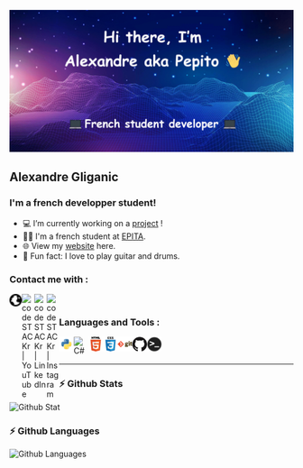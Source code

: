 ![Banniere picture](https://raw.githubusercontent.com/Alexandre-Gliganic/Alexandre-Gliganic/master/banniere-githubv2.png)

## Alexandre Gliganic



### I'm a french developper student!

- 💻 I’m currently working on a [project][websiteproject] !
- 👨‍🎓 I'm a french student at [EPITA][epita].
- 🌐 View my [website][website] here.
- 🎸 Fun fact: I love to play guitar and drums.



### Contact me with :

[<img align="left" alt="codeSTACKr.com" width="22px" src="https://raw.githubusercontent.com/iconic/open-iconic/master/svg/globe.svg" />][website]
[<img align="left" alt="codeSTACKr | YouTube" width="22px" src="https://cdn.jsdelivr.net/npm/simple-icons@v3/icons/youtube.svg" />][youtube]
[<img align="left" alt="codeSTACKr | LinkedIn" width="22px" src="https://cdn.jsdelivr.net/npm/simple-icons@v3/icons/linkedin.svg" />][linkedin]
[<img align="left" alt="codeSTACKr | Instagram" width="22px" src="https://cdn.jsdelivr.net/npm/simple-icons@v3/icons/instagram.svg" />][instagram]

<br />

### Languages and Tools :
<img align="left" alt="Python" width="26px" src="https://raw.githubusercontent.com/github/explore/80688e429a7d4ef2fca1e82350fe8e3517d3494d/topics/python/python.png" />
<img align="left" alt="C#" width="26px" src="https://upload.wikimedia.org/wikipedia/commons/thumb/7/7a/C_Sharp_logo.svg/455px-C_Sharp_logo.svg.png" />
<img align="left" alt="HTML5" width="26px" src="https://raw.githubusercontent.com/github/explore/80688e429a7d4ef2fca1e82350fe8e3517d3494d/topics/html/html.png" />
<img align="left" alt="CSS3" width="26px" src="https://raw.githubusercontent.com/github/explore/80688e429a7d4ef2fca1e82350fe8e3517d3494d/topics/css/css.png" />
<img align="left" alt="Git" width="26px" src="https://raw.githubusercontent.com/github/explore/80688e429a7d4ef2fca1e82350fe8e3517d3494d/topics/git/git.png" />
<img align="left" alt="GitHub" width="26px" src="https://raw.githubusercontent.com/github/explore/78df643247d429f6cc873026c0622819ad797942/topics/github/github.png" />
<img align="left" alt="Terminal" width="26px" src="https://raw.githubusercontent.com/github/explore/80688e429a7d4ef2fca1e82350fe8e3517d3494d/topics/terminal/terminal.png" />

<br />
<br />

---

### ⚡ Github Stats

![Github Stat](https://github-readme-stats-git-master.alexandre-gliganic.vercel.app/api?username=alexandre-gliganic&show_icons=true&theme=buefy&hide_border=true&count_private=true&include_all_commits=true)



### ⚡ Github Languages
![Github Languages](https://github-readme-stats-git-master.alexandre-gliganic.vercel.app/api/top-langs/?username=alexandre-gliganic&langs_count=8)


[website]: https://alexandregliganic.fr
[websiteproject]: https://www.alexandregliganic.fr/projets.html
[youtube]: https://www.youtube.com/channel/UCKX6bcwoQZ-B5nfRiMTZkqg
[instagram]: https://www.instagram.com/alexandre_gliganic/
[epita]: https://www.epita.fr/
[linkedin]: https://fr.linkedin.com/

